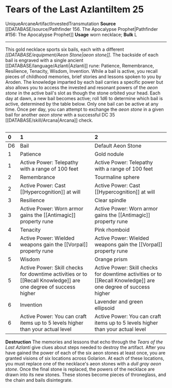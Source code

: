 ﻿---
bulk: L
id: '676'
item_category: Artifacts
level: '25'
name: Tears of the Last Azlanti
rarity: Unique
school: Transmutation
source: '[[DATABASE/source/Pathfinder 156. The Apocalypse Prophet|Pathfinder #156:
  The Apocalypse Prophet]]'
subcategory: artifact
trait:
- '[[DATABASE/trait/Arcane|Arcane]]'
- '[[DATABASE/trait/Artifact|Artifact]]'
- '[[DATABASE/trait/Invested|Invested]]'
- '[[DATABASE/trait/Transmutation|Transmutation]]'
- '[[DATABASE/trait/Unique|Unique]]'
type: Item
usage: worn necklace

---
# Tears of the Last Azlanti<span class="item-type">Item 25</span>

<span class="trait-unique item-trait">Unique</span><span class="item-trait">Arcane</span><span class="item-trait">Artifact</span><span class="item-trait">Invested</span><span class="item-trait">Transmutation</span>
**Source** [[DATABASE/source/Pathfinder 156. The Apocalypse Prophet|Pathfinder #156: The Apocalypse Prophet]]
**Usage** worn necklace; **Bulk** L

---
This gold necklace sports six bails, each with a different _[[DATABASE/equipment/Aeon Stone|aeon stone]]_. The backside of each bail is engraved with a single ancient [[DATABASE/language/Azlanti|Azlanti]] rune: Patience, Remembrance, Resilience, Tenacity, Wisdom, Invention.
 While a bail is active, you recall pieces of childhood memories, brief stories and lessons spoken to you by Aroden. The knowledge imparted by each bail carries a specific power but also allows you to access the invested and resonant powers of the _aeon stone_ in the active bail's slot as though the stone orbited your head. Each day at dawn, a new bail becomes active; roll 1d6 to determine which bail is active, determined by the table below. Only one bail can be active at any time. 
Once per day, you can attempt to exchange the _aeon stone_ in a given bail for another _aeon stone_ with a successful DC 35 [[DATABASE/skill/Arcana|Arcana]] check.

## 

| 0 | 1 | 2 |
|:----|:------------------------------------------------------------------------------------------------------------------------------------------------|:------------------------------------------------------------------------------------------------------------------------------------------------|
| D6 | Bail | Default Aeon Stone |
| 1 | Patience | Gold nodule |
| 1 | Active Power: Telepathy with a range of 100 feet | Active Power: Telepathy with a range of 100 feet |
| 2 | Remembrance | Tourmaline sphere |
| 2 | Active Power: Cast [[Hypercognition]] at will | Active Power: Cast [[Hypercognition]] at will |
| 3 | Resilience | Clear spindle |
| 3 | Active Power: Worn armor gains the [[Antimagic]] property rune | Active Power: Worn armor gains the [[Antimagic]] property rune |
| 4 | Tenacity | Pink rhomboid |
| 4 | Active Power: Wielded weapons gain the [[Vorpal]] property rune | Active Power: Wielded weapons gain the [[Vorpal]] property rune |
| 5 | Wisdom | Orange prism |
| 5 | Active Power: Skill checks for downtime activities or to [[Recall Knowledge]] are one degree of success higher | Active Power: Skill checks for downtime activities or to [[Recall Knowledge]] are one degree of success higher |
| 6 | Invention | Lavender and green ellipsoid |
| 6 | Active Power: You can craft items up to 5 levels higher than your actual level | Active Power: You can craft items up to 5 levels higher than your actual level |
**Destruction** The memories and lessons that echo through the _Tears of the Last Azlanti_ give clues about steps needed to destroy the artifact. After you have gained the power of each of the six aeon stones at least once, you are granted visions of six locations across Golarion. At each of these locations, you must replace one of the necklace's aeon stones with a _dull gray aeon stone_. Once the final stone is replaced, the powers of the necklace are drawn into its new stones. These stones become pieces of throneglass, and the chain and bails disintegrate.